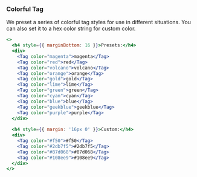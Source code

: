 <demo>

### Colorful Tag

We preset a series of colorful tag styles for use in different situations. You can also set it to a hex color string for custom color.

```jsx live
<>
  <h4 style={{ marginBottom: 16 }}>Presets:</h4>
  <div>
    <Tag color="magenta">magenta</Tag>
    <Tag color="red">red</Tag>
    <Tag color="volcano">volcano</Tag>
    <Tag color="orange">orange</Tag>
    <Tag color="gold">gold</Tag>
    <Tag color="lime">lime</Tag>
    <Tag color="green">green</Tag>
    <Tag color="cyan">cyan</Tag>
    <Tag color="blue">blue</Tag>
    <Tag color="geekblue">geekblue</Tag>
    <Tag color="purple">purple</Tag>
  </div>
  
  <h4 style={{ margin: '16px 0' }}>Custom:</h4>
  <div>
    <Tag color="#f50">#f50</Tag>
    <Tag color="#2db7f5">#2db7f5</Tag>
    <Tag color="#87d068">#87d068</Tag>
    <Tag color="#108ee9">#108ee9</Tag>
  </div>
</>
```

</demo>
